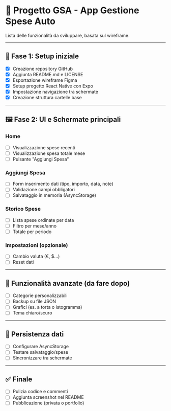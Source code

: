 # 📌 Progetto GSA - App Gestione Spese Auto
Lista delle funzionalità da sviluppare, basata sul wireframe.

---

## 🚧 Fase 1: Setup iniziale
- [x] Creazione repository GitHub
- [x] Aggiunta README.md e LICENSE
- [x] Esportazione wireframe Figma
- [x] Setup progetto React Native con Expo
- [x] Impostazione navigazione tra schermate
- [x] Creazione struttura cartelle base

---

## 🖼️ Fase 2: UI e Schermate principali

### Home
- [ ] Visualizzazione spese recenti
- [ ] Visualizzazione spesa totale mese
- [ ] Pulsante "Aggiungi Spesa"

### Aggiungi Spesa
- [ ] Form inserimento dati (tipo, importo, data, note)
- [ ] Validazione campi obbligatori
- [ ] Salvataggio in memoria (AsyncStorage)

### Storico Spese
- [ ] Lista spese ordinate per data
- [ ] Filtro per mese/anno
- [ ] Totale per periodo

### Impostazioni (opzionale)
- [ ] Cambio valuta (€, $...)
- [ ] Reset dati

---

## 🧠 Funzionalità avanzate (da fare dopo)

- [ ] Categorie personalizzabili
- [ ] Backup su file JSON
- [ ] Grafici (es. a torta o istogramma)
- [ ] Tema chiaro/scuro

---

## 💾 Persistenza dati
- [ ] Configurare AsyncStorage
- [ ] Testare salvataggio/spese
- [ ] Sincronizzare tra schermate

---

## ✅ Finale
- [ ] Pulizia codice e commenti
- [ ] Aggiunta screenshot nel README
- [ ] Pubblicazione (privata o portfolio)
